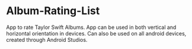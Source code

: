 # Album-Rating-List
App to rate Taylor Swift Albums. App can be used in both vertical and horizontal orientation in devices. Can also be used on all android devices, created through Android Studios. 
